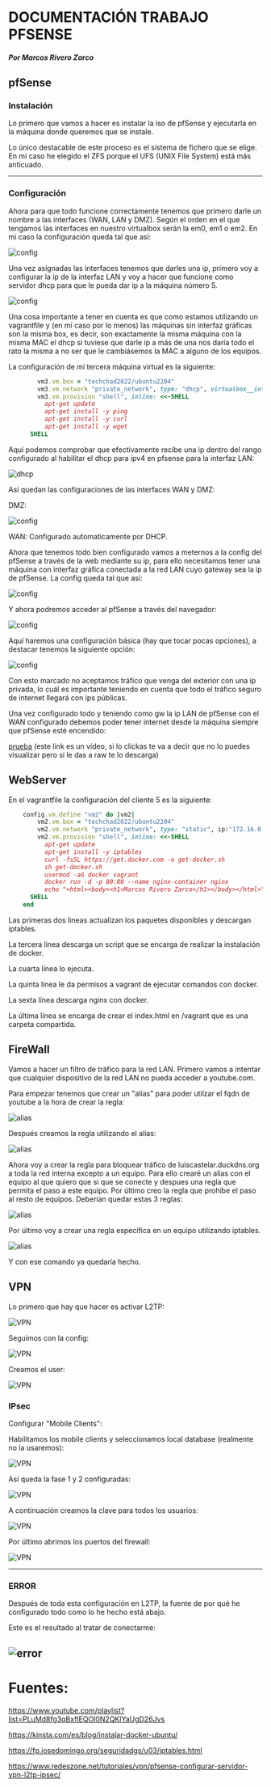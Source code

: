 # DOCUMENTACIÓN TRABAJO PFSENSE
#### *Por Marcos Rivero Zarco*

## pfSense

### Instalación
Lo primero que vamos a hacer es instalar la iso de pfSense y ejecutarla en la máquina donde queremos que se instale.

Lo único destacable de este proceso es el sistema de fichero que se elige. En mi caso he elegido el ZFS porque el UFS (UNIX File System) está más anticuado.

---
### Configuración

Ahora para que todo funcione correctamente tenemos que primero darle un nombre a las interfaces (WAN, LAN y DMZ). Según el orden en el que tengamos las interfaces en nuestro virtualbox serán la em0, em1 o em2. En mi caso la configuración queda tal que así:

![config](img/Screenshot_4.png)

Una vez asignadas las interfaces tenemos que darles una ip, primero voy a configurar la ip de la interfaz LAN y voy a hacer que funcione como servidor dhcp para que le pueda dar ip a la máquina número 5.

![config](img/Screenshot_5.png)

Una cosa importante a tener en cuenta es que como estamos utilizando un vagrantfile y (en mi caso por lo menos) las máquinas sin interfaz gráficas son la misma box, es decir, son exactamente la misma máquina con la misma MAC el dhcp si tuviese que darle ip a más de una nos daría todo el rato la misma a no ser que le cambiásemos la MAC a alguno de los equipos.

La configuración de mi tercera máquina virtual es la siguiente:

```ruby
		vm3.vm.box = "techchad2022/ubuntu2204"
		vm3.vm.network "private_network", type: "dhcp", virtualbox__intnet: "LAN"
		vm3.vm.provision "shell", inline: <<-SHELL
		  apt-get update
		  apt-get install -y ping
		  apt-get install -y curl
		  apt-get install -y wget
	  SHELL
```

Aquí podemos comprobar que efectivamente recibe una ip dentro del rango configurado al habilitar el dhcp para ipv4 en pfsense para la interfaz LAN:

![dhcp](img/Screenshot_18.png)

Así quedan las configuraciones de las interfaces WAN y DMZ:

DMZ:

![config](img/Screenshot_8.png)

WAN:
Configurado automaticamente por DHCP.

Ahora que tenemos todo bien configurado vamos a meternos a la config del pfSense a través de la web mediante su ip, para ello necesitamos tener una máquina con interfaz gráfica conectada a la red LAN cuyo gateway sea la ip de pfSense. La config queda tal que así:

![config](img/Screenshot_6.png)

Y ahora podremos acceder al pfSense a través del navegador:

![config](img/Screenshot_7.png)

Aquí haremos una configuración básica (hay que tocar pocas opciones), a destacar tenemos la siguiente opción:

![config](img/Screenshot_9.png)

Con esto marcado no aceptamos tráfico que venga del exterior con una ip privada, lo cuál es importante teniendo en cuenta que todo el tráfico seguro de internet llegará con ips públicas.

Una vez configurado todo y teniendo como gw la ip LAN de pfSense con el WAN configurado debemos poder tener internet desde la máquina siempre que pfSense esté encendido:

[prueba](img/prueba.mp4) (este link es un vídeo, si lo clickas te va a decir que no lo puedes visualizar pero si le das a raw te lo descarga)

## WebServer

En el vagrantfile la configuración del cliente 5 es la siguiente:

```ruby
	config.vm.define "vm2" do |vm2|
		vm2.vm.box = "techchad2022/ubuntu2204"
		vm2.vm.network "private_network", type: "static", ip:"172.16.0.10", virtualbox__intnet: "dmz"
		vm2.vm.provision "shell", inline: <<-SHELL
		  apt-get update
		  apt-get install -y iptables
		  curl -fsSL https://get.docker.com -o get-docker.sh
		  sh get-docker.sh
		  usermod -aG docker vagrant
		  docker run -d -p 80:80 --name nginx-container nginx
		  echo "<html><body><h1>Marcos Rivero Zarco</h1></body></html>" > /vagrant/index.html
	  SHELL
	end
```

Las primeras dos lineas actualizan los paquetes disponibles y descargan iptables.

La tercera linea descarga un script que se encarga de realizar la instalación de docker.

La cuarta línea lo ejecuta.

La quinta línea le da permisos a vagrant de ejecutar comandos con docker.

La sexta línea descarga nginx con docker.

La última línea se encarga de crear el index.html en /vagrant que es una carpeta compartida.

## FireWall

Vamos a hacer un filtro de tráfico para la red LAN. Primero vamos a intentar que cualquier dispositivo de la red LAN no pueda acceder a youtube.com.

Para empezar tenemos que crear un "alias" para poder utilzar el fqdn de youtube a la hora de crear la regla:

![alias](img/Screenshot_19.png)

Después creamos la regla utilizando el alias:

![alias](img/Screenshot_21.png)

Ahora voy a crear la regla para bloquear tráfico de luiscastelar.duckdns.org a toda la red interna excepto a un equipo. Para ello crearé un alias con el equipo al que quiero que si que se conecte y despues una regla que permita el paso a este equipo. Por último creo la regla que prohibe el paso al resto de equipos. Deberían quedar estas 3 reglas:

![alias](img/Screenshot_24.png)

Por último voy a crear una regla específica en un equipo utilizando iptables.

![alias](img/Screenshot_25.png)

Y con ese comando ya quedaría hecho.

## VPN
Lo primero que hay que hacer es activar L2TP:

![VPN](img/Screenshot_10.png)

Seguimos con la config:

![VPN](img/Screenshot_11.png)

Creamos el user:

![VPN](img/Screenshot_12.png)

### IPsec

Configurar "Mobile Clients":

Habilitamos los mobile clients y seleccionamos local database (realmente no la usaremos):

![VPN](img/Screenshot_13.png)

Así queda la fase 1 y 2 configuradas:

![VPN](img/Screenshot_14.png)

A continuación creamos la clave para todos los usuarios:

![VPN](img/Screenshot_15.png)

Por último abrimos los puertos del firewall:

![VPN](img/Screenshot_16.png)

---
### ERROR

Después de toda esta configuración en L2TP, la fuente de por qué he configurado todo como lo he hecho está abajo. 

Este es el resultado al tratar de conectarme: 

![error](img/Screenshot_17.png)
---
# Fuentes:
https://www.youtube.com/playlist?list=PLuMd8fg3qBxflEQOl0N2QKlYaUgD26Jvs

https://kinsta.com/es/blog/instalar-docker-ubuntu/

https://fp.josedomingo.org/seguridadgs/u03/iptables.html

https://www.redeszone.net/tutoriales/vpn/pfsense-configurar-servidor-vpn-l2tp-ipsec/